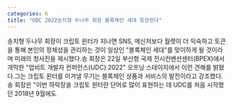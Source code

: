```yaml
---
categories: h
title: "UDC 2022송치형 두나무 회장 블록체인 세대 등장한다"
---
```

송치형 두나무 회장이 크립토 윈터가 지나면 SNS, 메신저보다 월렛이 더 익숙하고 토큰을 통해 본인의 정체성을 관리하는 것이 일상인 "블록체인 세대"를 맞이하게 될 것이라며 미래의 청사진을 제시했다.송 회장은 22일 부산항 국제 전시컨벤션센터(BPEX)에서 개막한 "업비트 개발자 컨퍼런스(UDC) 2022" 오프닝 스테이지에서 이런 견해를 밝혔다.그는 크립토 윈터를 이겨낼 무기는 블록체인 상품과 서비스의 발전이라고 강조했다. 송 회장은 "이번 하락장을 크립토 윈터란 단어로 많이 표현하는 데 UDC를 처음 시작했던 2018년 9월에도